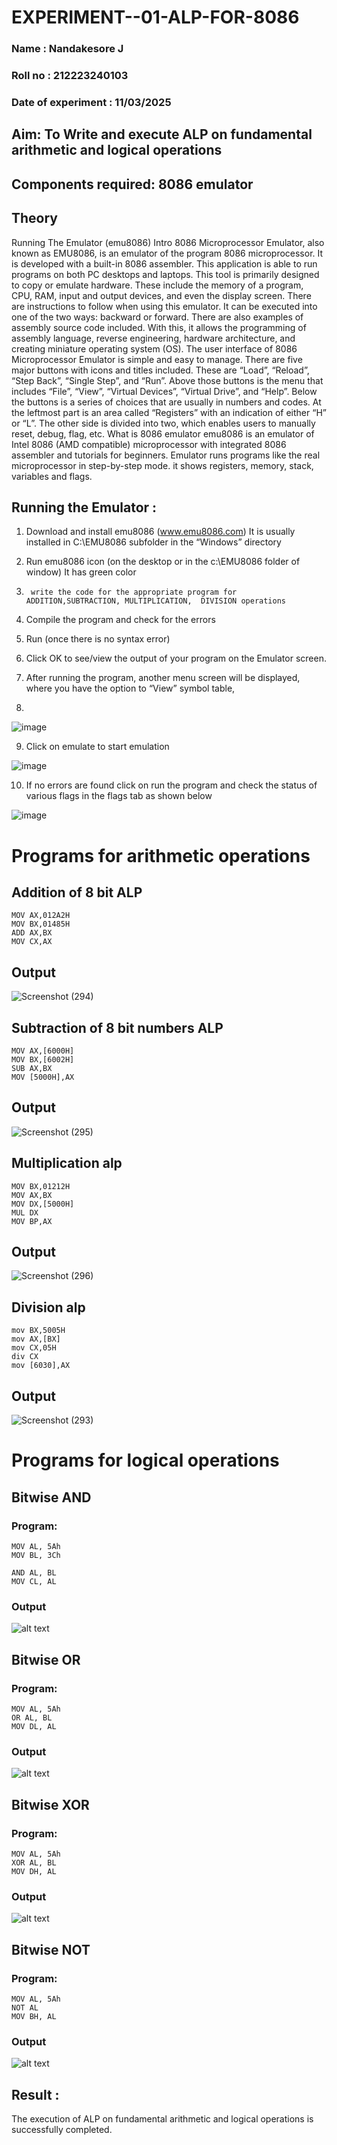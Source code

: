 # EXPERIMENT--01-ALP-FOR-8086
### Name : Nandakesore J

### Roll no : 212223240103

### Date of experiment : 11/03/2025





## Aim: To Write and execute ALP on fundamental arithmetic and logical operations
## Components required: 8086  emulator 
## Theory 
Running The Emulator (emu8086) Intro 8086 Microprocessor Emulator, also known as EMU8086, is an emulator of the program 8086 microprocessor. It is developed with a built-in 8086 assembler. This application is able to run programs on both PC desktops and laptops. This tool is primarily designed to copy or emulate hardware. These include the memory of a program, CPU, RAM, input and output devices, and even the display screen. There are instructions to follow when using this emulator. It can be executed into one of the two ways: backward or forward. There are also examples of assembly source code included. With this, it allows the programming of assembly language, reverse engineering, hardware architecture, and creating miniature operating system (OS). The user interface of 8086 Microprocessor Emulator is simple and easy to manage. There are five major buttons with icons and titles included. These are “Load”, “Reload”, “Step Back”, “Single Step”, and “Run”. Above those buttons is the menu that includes “File”, “View”, “Virtual Devices”, “Virtual Drive”, and “Help”. Below the buttons is a series of choices that are usually in numbers and codes. At the leftmost part is an area called “Registers” with an indication of either “H” or “L”. The other side is divided into two, which enables users to manually reset, debug, flag, etc. What is 8086 emulator emu8086 is an emulator of Intel 8086 (AMD compatible) microprocessor with integrated 8086 assembler and tutorials for beginners. Emulator runs programs like the real microprocessor in step-by-step mode. it shows registers, memory, stack, variables and flags.


 ## Running the Emulator :
1.	Download and install emu8086 (www.emu8086.com) It is usually installed in C:\EMU8086 subfolder in the “Windows” directory
2.	  Run  emu8086 icon (on the desktop or in the c:\EMU8086 folder of window) It has green color 
 
 
3.		write the code for the appropriate program for ADDITION,SUBTRACTION, MULTIPLICATION,  DIVISION operations 

4.	 Compile the program and check for the errors 
5.	Run (once there is no syntax error) 

6.	Click OK to see/view the output of your program on the Emulator screen. 


7.	After running the program, another menu screen will be displayed, where you have the option to “View” symbol table,
8.	 


![image](https://user-images.githubusercontent.com/36288975/189273263-d65baae9-4b8f-4723-afb3-c0ffa4052b04.png)











9.	Click on emulate to start emulation 








![image](https://user-images.githubusercontent.com/36288975/189273273-9bb36ec1-e2e8-4892-8d35-37707332bfdc.png)








10.	If no errors are found click on run the program and check the status of various flags in the flags tab as shown below 






![image](https://user-images.githubusercontent.com/36288975/189273277-113a2a33-4a40-4ff8-95a5-ecd3a1f504fe.png)







# Programs for arithmetic  operations

## Addition  of 8 bit ALP 
```
MOV AX,012A2H
MOV BX,01485H
ADD AX,BX
MOV CX,AX  
```

## Output

![Screenshot (294)](https://github.com/user-attachments/assets/89d3edf6-5e48-467c-8f4b-514cc4542b3d)
 
## Subtraction   of 8 bit numbers  ALP 
```
MOV AX,[6000H]
MOV BX,[6002H]
SUB AX,BX
MOV [5000H],AX
```
 
## Output  

![Screenshot (295)](https://github.com/user-attachments/assets/d86ff222-0a5e-480c-9c4a-5150c19b65c4)

## Multiplication alp
```
MOV BX,01212H
MOV AX,BX
MOV DX,[5000H]
MUL DX
MOV BP,AX 
```

 ## Output 

![Screenshot (296)](https://github.com/user-attachments/assets/dc0e5d47-7a9c-48be-af67-1f5981d469ef)

## Division alp 
```
mov BX,5005H
mov AX,[BX]
mov CX,05H
div CX  
mov [6030],AX
```

## Output  

![Screenshot (293)](https://github.com/user-attachments/assets/9f62b51f-dd4d-41df-adde-bc319324dbde)

# Programs for logical operations

## Bitwise AND
### Program:
```
MOV AL, 5Ah  
MOV BL, 3Ch  

AND AL, BL   
MOV CL, AL
```

### Output
![alt text](<Screenshot (297).png>)

## Bitwise OR
### Program:
```
MOV AL, 5Ah  
OR AL, BL    
MOV DL, AL
```

### Output
![alt text](<Screenshot (298).png>)

## Bitwise XOR
### Program:
```
MOV AL, 5Ah  
XOR AL, BL   
MOV DH, AL 
```

### Output
![alt text](<Screenshot (299).png>)

## Bitwise NOT
### Program:
```
MOV AL, 5Ah  
NOT AL       
MOV BH, AL 
```

### Output
![alt text](<Screenshot (300).png>)


## Result :
The execution of ALP on fundamental arithmetic and logical operations is successfully completed.
